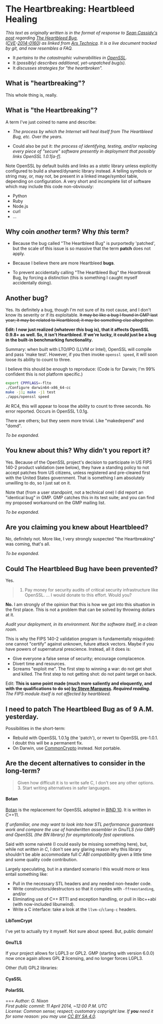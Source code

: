 # The Heartbreaking: Heartbleed Healing

_This text as originally written is in the format of response to [Sean Cassidy's post](http://blog.existentialize.com/diagnosis-of-the-openssl-heartbleed-bug.html) regarding [The Heartbleed Bug](http://heartbleed.com),  
([CVE](http://cve.mitre.org)-[2014-0160](http://www.kb.cert.org/vuls/id/720951A)) as linked from [Ars Technica](http://arstechnica.com/security/2014/04/critical-crypto-bug-in-openssl-opens-two-thirds-of-the-web-to-eavesdropping).
It is a live document tracked by git, and now resembles a FAQ._

- It _pertains to the catastrophic vulnerabilities in [OpenSSL](http://openssl.org)._
- It _(possibly) describes additional, yet-unpatched bug(s)._
- It _discusses strategies for "the heartbroken"._

## What is "heartbreaking"?

This whole thing is, really.

## What is "the Heartbreaking"?

A term I've just coined to name and describe:

- *The process by which the Internet will heal itself from The Heartbleed Bug, etc. Over the years.* 


- Could also be put it: *the process of identifying, testing, and/or replacing every piece of "secure" software presently in deployment that possibly links OpenSSL 1.0.1[a-f].*

Note OpenSSL by default builds and links as a *static* library unless explicitly configured to build a shared/dynamic library instead. A telling symbols or string may, or, may not, be present in a linked image/symbol table, depending on configuration. A very short and incomplete list of software which may include this code non-obviously:  

 - Python
 - Ruby
 - Node.js
 - curl
 - ...

## Why coin _another_ term? Why _this_ term?

- Because the bug called "The Heartbleed Bug" is purportedly 'patched', but
  the scale of this issue is so massive that the term **patch** does not apply.
- Because I believe there are more Heartbleed **bugs**.

- To prevent accidentally calling "The Heartbleed Bug" the _Heartbreak_ Bug, by forcing a distinction (this is something I caught myself accidentally doing).

## Another bug?
Yes. Its definitely a bug, though I'm not sure of its root cause, and I don't know its severity or if its exploitable. ~~It may be like a bug I found in GMP last year; it may be related to Heartbleed; it may be something else altogether.~~

**Edit: I now just realized (whatever _this_ bug is), that it affects OpenSSL 0.9.8+ as well. So, it isn't Heartbleed. If we're lucky, it could just be a bug in the built-in benchmarking functionality.**

Summary: when built with LTO/IPO (LLVM or Intel), OpenSSL will compile and pass 'make test'. However, if you then invoke `openssl speed`, it will soon loose its ability to count to three.

I believe this should be enough to reproduce:
(Code is for Darwin; I'm 99% confident this is not platform specific.)

```sh
export CPPFLAGS=-flto
./Configure darwin64-x86_64-cc
make -j1; make -j1 test
./apps/openssl speed
```

At RC4, this will appear to loose the ability to count to three seconds.
No error reported. Occurs in OpenSSL 1.0.1g.

There are others; but they seem more trivial. Like "makedepend" and "domd".

_To be expanded._

## You knew about this? Why didn't you report it?

Yes. Because of the OpenSSL project's decision to participate in US FIPS 140-2 product validation (see below), they have a standing policy to not accept patches from US citizens, unless registered and pre-cleared first with the United States government. That is something I am absolutely unwilling to do, so I just sat on it.

Note that (from a user standpoint, not a technical one) I did report an "identical bug" in GMP. GMP catches this in its test suite; and you can find my proposed workaround on the GMP mailing list.

_To be expanded._

## Are you claiming you knew about Heartbleed?

No, definitely not. More like, I very strongly suspected "the Heartbreaking" was coming, that's all.

_To be expanded._

## Could The Heartbleed Bug have been prevented?

Yes.

>1. Pay money for security audits of critical security infrastructure like OpenSSL. ... I would donate to this effort. Would you?

**No.**
I am strongly of the opinion that this is how we got into this situation in the first place.
This is not a problem that can be solved by throwing dollars at it.

_Audit your deployment, in its environment. Not the software itself, in a clean room._

This is why the FIPS 140-2 validation program is fundamentally misguided: one cannot "certify" against unknown, future attack vectors. Maybe if you have powers of supernatural prescience. Instead, all it does is:
 - Give everyone a false sense of security; encourage complacence.
 - Divert time and resources.
 - Screams "exploit me". The first step to winning a war: do not get shot and killed. The first step to not getting shot: do not paint target on back.

Edit:
**This is same point made (much more saliently and eloquently, and with the qualifications to do so) [by Steve Marquess](http://veridicalsystems.com/blog/secure-or-compliant-pick-one). _Required reading_.**
_The FIPS module itself is not affected by heartbleed._

## I need to patch The Heartbleed Bug as of 9 A.M. yesterday.

Possibilities in the short-term:

- Rebuild with OpenSSL 1.0.1g (the 'patch'), or revert to OpenSSL pre-1.0.1. I doubt this will be a permanent fix.
- On Darwin, use [CommonCrypto](http://www.opensource.apple.com/tarballs/CommonCrypto/CommonCrypto-60027.tar.gz) instead. Not portable.

## Are the decent alternatives to consider in the long-term?

> Given how difficult it is to write safe C, I don't see any other options.  
> 3. Start writing alternatives in safer languages.

#### Botan
[Botan](http://botan.randombit.net) is the replacement for OpenSSL adopted in [BIND 10](http://bind10.isc.org). It is written in C++11.

_If unfamiliar, one may want to look into how STL performance guarantees work and compare the use of handwritten assembler in GnuTLS (via GMP) and OpenSSL (the BN library) for asymptotically fast operations._

Said with some naiveté (I could easily be missing something here), but, while not _written in C_, I don't see any glaring reason why this library shouldn't be able accommodate full *C ABI compatibility* given a little time and some quality code contribution.

Largely speculating, but in a standard scenario I this would more or less entail something like:

- Pull in the necessary STL headers and any needed non-header code.
- Write constructors/destructors so that it compiles with `-ffreestanding`, and/or
- Eliminating use of C++ RTTI and exception handling, or pull in libc++abi (with now-included libunwind).
- Write a C interface: take a look at the `llvm-c`/`clang-c` headers.

#### LibTomCrypt
I've yet to actually try it myself. Not sure about speed. But, public domain!

#### GnuTLS
If your project allows for LGPL3 or GPL2. GMP (starting with version 6.0.0) now once again allows GPL **2** licensing, and no longer forces LGPL3.

Other (full) GPL2 libraries:
#### CyaSSL
#### PolarSSL

===
_Author: G. Nixon_  
_First public commit: 11 April 2014, ~12:00 P.M. UTC_  
_License: Common sense; respect; customary copyright law._ _If **you** need it for some reason: you may use [CC BY SA 4.0]( http://creativecommons.org/licenses/by/4.0)._  
